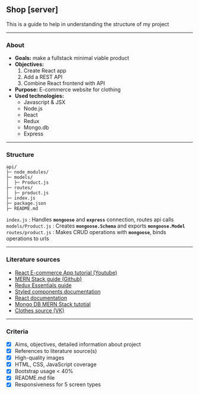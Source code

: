 ## Shop [server]
This is a guide to help in understanding the structure of my project

---

### About
- **Goals:** make a fullstack minimal viable product
- **Objectives:** 
  1. Create React app 
  2. Add a REST API
  3. Combine React frontend with API
- **Purpose:** E-commerce website for clothing
- **Used technologies:**
  - Javascript & JSX
  - Node.js
  - React
  - Redux
  - Mongo.db
  - Express

---

### Structure
```
api/
├─ node_modules/
├─ models/
│  ├─ Product.js
├─ routes/
│  ├─ product.js
├─ index.js
├─ package.json
├─ README.md
```

`index.js` : Handles **`mongoose`** and **`express`** connection, routes api calls
`models/Product.js` : Creates **`mongoose.Schema`** and exports **`mongoose.Model`**
`routes/product.js` : Makes CRUD operations with **`mongoose`**, binds operations to urls

---

### Literature sources
- [React E-commerce App tutorial (Youtube)](https://youtu.be/y66RgYMAgSo)
- [MERN Stack guide (Github)](https://github.com/safak/youtube/blob/mern-ecommerce-app/)
- [Redux Essentials guide](https://redux.js.org/tutorials/essentials/part-1-overview-concepts)
- [Styled components documentation](https://styled-components.com/docs)
- [React documentation](https://reactjs.org/docs/getting-started.html)
- [Mongo DB MERN Stack tutotial](https://www.mongodb.com/languages/mern-stack-tutorial)
- [Clothes source (VK)](https://vk.com/hikikomorikai)

---

### Criteria
- [x] Aims, objectives, detailed information about project
- [x] References to literature source(s)
- [x] High-quality images
- [x] HTML, CSS, JavaScript coverage
- [x] Bootstrap usage < 40%
- [x] README.md file
- [x] Responsiveness for 5 screen types